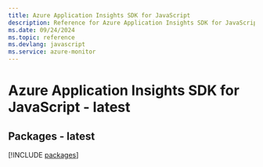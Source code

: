```yaml
---
title: Azure Application Insights SDK for JavaScript
description: Reference for Azure Application Insights SDK for JavaScript
ms.date: 09/24/2024
ms.topic: reference
ms.devlang: javascript
ms.service: azure-monitor
---
```

# Azure Application Insights SDK for JavaScript - latest
## Packages - latest
[!INCLUDE [packages](application-insights-index.md)]
